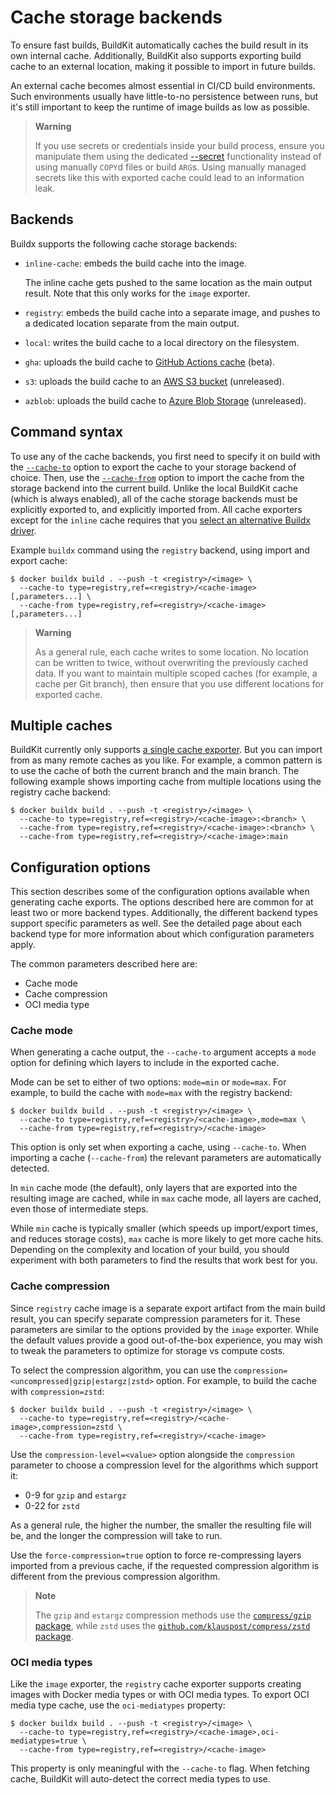 # Cache storage backends

To ensure fast builds, BuildKit automatically caches the build result in its own
internal cache. Additionally, BuildKit also supports exporting build cache to an
external location, making it possible to import in future builds.

An external cache becomes almost essential in CI/CD build environments. Such
environments usually have little-to-no persistence between runs, but it's still
important to keep the runtime of image builds as low as possible.

> **Warning**
>
> If you use secrets or credentials inside your build process, ensure you
> manipulate them using the dedicated
> [--secret](../../reference/buildx_build.md#secret) functionality instead of
> using manually `COPY`d files or build `ARG`s. Using manually managed secrets
> like this with exported cache could lead to an information leak.

## Backends

Buildx supports the following cache storage backends:

- `inline-cache`: embeds the build cache into the image.

  The inline cache gets pushed to the same location as the main output result.
  Note that this only works for the `image` exporter.

- `registry`: embeds the build cache into a separate image, and pushes to a
  dedicated location separate from the main output.

- `local`: writes the build cache to a local directory on the filesystem.

- `gha`: uploads the build cache to
  [GitHub Actions cache](https://docs.github.com/en/rest/actions/cache) (beta).

- `s3`: uploads the build cache to an
  [AWS S3 bucket](https://aws.amazon.com/s3/) (unreleased).

- `azblob`: uploads the build cache to
  [Azure Blob Storage](https://azure.microsoft.com/en-us/services/storage/blobs/)
  (unreleased).

## Command syntax

To use any of the cache backends, you first need to specify it on build with the
[`--cache-to`](../../reference/buildx_build.md#cache-to) option to export the
cache to your storage backend of choice. Then, use the
[`--cache-from`](../../reference/buildx_build.md#cache-from) option to import
the cache from the storage backend into the current build. Unlike the local
BuildKit cache (which is always enabled), all of the cache storage backends must
be explicitly exported to, and explicitly imported from. All cache exporters
except for the `inline` cache requires that you
[select an alternative Buildx driver](../drivers/index.md).

Example `buildx` command using the `registry` backend, using import and export
cache:

```console
$ docker buildx build . --push -t <registry>/<image> \
  --cache-to type=registry,ref=<registry>/<cache-image>[,parameters...] \
  --cache-from type=registry,ref=<registry>/<cache-image>[,parameters...]
```

> **Warning**
>
> As a general rule, each cache writes to some location. No location can be
> written to twice, without overwriting the previously cached data. If you want
> to maintain multiple scoped caches (for example, a cache per Git branch), then
> ensure that you use different locations for exported cache.

## Multiple caches

BuildKit currently only supports
[a single cache exporter](https://github.com/moby/buildkit/pull/3024). But you
can import from as many remote caches as you like. For example, a common pattern
is to use the cache of both the current branch and the main branch. The
following example shows importing cache from multiple locations using the
registry cache backend:

```console
$ docker buildx build . --push -t <registry>/<image> \
  --cache-to type=registry,ref=<registry>/<cache-image>:<branch> \
  --cache-from type=registry,ref=<registry>/<cache-image>:<branch> \
  --cache-from type=registry,ref=<registry>/<cache-image>:main
```

## Configuration options

<!-- FIXME: link to image exporter guide when it's written -->

This section describes some of the configuration options available when
generating cache exports. The options described here are common for at least two
or more backend types. Additionally, the different backend types support
specific parameters as well. See the detailed page about each backend type for
more information about which configuration parameters apply.

The common parameters described here are:

- Cache mode
- Cache compression
- OCI media type

### Cache mode

When generating a cache output, the `--cache-to` argument accepts a `mode`
option for defining which layers to include in the exported cache.

Mode can be set to either of two options: `mode=min` or `mode=max`. For example,
to build the cache with `mode=max` with the registry backend:

```console
$ docker buildx build . --push -t <registry>/<image> \
  --cache-to type=registry,ref=<registry>/<cache-image>,mode=max \
  --cache-from type=registry,ref=<registry>/<cache-image>
```

This option is only set when exporting a cache, using `--cache-to`. When
importing a cache (`--cache-from`) the relevant parameters are automatically
detected.

In `min` cache mode (the default), only layers that are exported into the
resulting image are cached, while in `max` cache mode, all layers are cached,
even those of intermediate steps.

While `min` cache is typically smaller (which speeds up import/export times, and
reduces storage costs), `max` cache is more likely to get more cache hits.
Depending on the complexity and location of your build, you should experiment
with both parameters to find the results that work best for you.

### Cache compression

Since `registry` cache image is a separate export artifact from the main build
result, you can specify separate compression parameters for it. These parameters
are similar to the options provided by the `image` exporter. While the default
values provide a good out-of-the-box experience, you may wish to tweak the
parameters to optimize for storage vs compute costs.

To select the compression algorithm, you can use the
`compression=<uncompressed|gzip|estargz|zstd>` option. For example, to build the
cache with `compression=zstd`:

```console
$ docker buildx build . --push -t <registry>/<image> \
  --cache-to type=registry,ref=<registry>/<cache-image>,compression=zstd \
  --cache-from type=registry,ref=<registry>/<cache-image>
```

Use the `compression-level=<value>` option alongside the `compression` parameter
to choose a compression level for the algorithms which support it:

- 0-9 for `gzip` and `estargz`
- 0-22 for `zstd`

As a general rule, the higher the number, the smaller the resulting file will
be, and the longer the compression will take to run.

Use the `force-compression=true` option to force re-compressing layers imported
from a previous cache, if the requested compression algorithm is different from
the previous compression algorithm.

> **Note**
>
> The `gzip` and `estargz` compression methods use the
> [`compress/gzip` package](https://pkg.go.dev/compress/gzip), while `zstd` uses
> the
> [`github.com/klauspost/compress/zstd` package](https://github.com/klauspost/compress/tree/master/zstd).

### OCI media types

Like the `image` exporter, the `registry` cache exporter supports creating
images with Docker media types or with OCI media types. To export OCI media type
cache, use the `oci-mediatypes` property:

```console
$ docker buildx build . --push -t <registry>/<image> \
  --cache-to type=registry,ref=<registry>/<cache-image>,oci-mediatypes=true \
  --cache-from type=registry,ref=<registry>/<cache-image>
```

This property is only meaningful with the `--cache-to` flag. When fetching
cache, BuildKit will auto-detect the correct media types to use.
